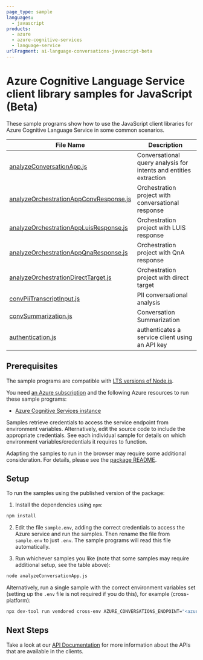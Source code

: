 ```yaml
---
page_type: sample
languages:
  - javascript
products:
  - azure
  - azure-cognitive-services
  - language-service
urlFragment: ai-language-conversations-javascript-beta
---
```


# Azure Cognitive Language Service client library samples for JavaScript (Beta)

These sample programs show how to use the JavaScript client libraries for Azure Cognitive Language Service in some common scenarios.

| **File Name**                                                                 | **Description**                                                   |
| ----------------------------------------------------------------------------- | ----------------------------------------------------------------- |
| [analyzeConversationApp.js][analyzeconversationapp]                           | Conversational query analysis for intents and entities extraction |
| [analyzeOrchestrationAppConvResponse.js][analyzeorchestrationappconvresponse] | Orchestration project with conversational response                |
| [analyzeOrchestrationAppLuisResponse.js][analyzeorchestrationappluisresponse] | Orchestration project with LUIS response                          |
| [analyzeOrchestrationAppQnaResponse.js][analyzeorchestrationappqnaresponse]   | Orchestration project with QnA response                           |
| [analyzeOrchestrationDirectTarget.js][analyzeorchestrationdirecttarget]       | Orchestration project with direct target                          |
| [convPiiTranscriptInput.js][convpiitranscriptinput]                           | PII conversational analysis                                       |
| [convSummarization.js][convsummarization]                                     | Conversation Summarization                                        |
| [authentication.js][authentication]                                           | authenticates a service client using an API key                   |

## Prerequisites

The sample programs are compatible with [LTS versions of Node.js](https://github.com/nodejs/release#release-schedule).

You need [an Azure subscription][freesub] and the following Azure resources to run these sample programs:

- [Azure Cognitive Services instance][createinstance_azurecognitiveservicesinstance]

Samples retrieve credentials to access the service endpoint from environment variables. Alternatively, edit the source code to include the appropriate credentials. See each individual sample for details on which environment variables/credentials it requires to function.

Adapting the samples to run in the browser may require some additional consideration. For details, please see the [package README][package].

## Setup

To run the samples using the published version of the package:

1. Install the dependencies using `npm`:

```bash
npm install
```

2. Edit the file `sample.env`, adding the correct credentials to access the Azure service and run the samples. Then rename the file from `sample.env` to just `.env`. The sample programs will read this file automatically.

3. Run whichever samples you like (note that some samples may require additional setup, see the table above):

```bash
node analyzeConversationApp.js
```

Alternatively, run a single sample with the correct environment variables set (setting up the `.env` file is not required if you do this), for example (cross-platform):

```bash
npx dev-tool run vendored cross-env AZURE_CONVERSATIONS_ENDPOINT="<azure conversations endpoint>" AZURE_CONVERSATIONS_KEY="<azure conversations key>" AZURE_CONVERSATIONS_PROJECT_NAME="<azure conversations project name>" AZURE_CONVERSATIONS_DEPLOYMENT_NAME="<azure conversations deployment name>" node analyzeConversationApp.js
```

## Next Steps

Take a look at our [API Documentation][apiref] for more information about the APIs that are available in the clients.

[analyzeconversationapp]: https://github.com/Azure/azure-sdk-for-js/blob/main/sdk/cognitivelanguage/ai-language-conversations/samples/v1-beta/javascript/analyzeConversationApp.js
[analyzeorchestrationappconvresponse]: https://github.com/Azure/azure-sdk-for-js/blob/main/sdk/cognitivelanguage/ai-language-conversations/samples/v1-beta/javascript/analyzeOrchestrationAppConvResponse.js
[analyzeorchestrationappluisresponse]: https://github.com/Azure/azure-sdk-for-js/blob/main/sdk/cognitivelanguage/ai-language-conversations/samples/v1-beta/javascript/analyzeOrchestrationAppLuisResponse.js
[analyzeorchestrationappqnaresponse]: https://github.com/Azure/azure-sdk-for-js/blob/main/sdk/cognitivelanguage/ai-language-conversations/samples/v1-beta/javascript/analyzeOrchestrationAppQnaResponse.js
[analyzeorchestrationdirecttarget]: https://github.com/Azure/azure-sdk-for-js/blob/main/sdk/cognitivelanguage/ai-language-conversations/samples/v1-beta/javascript/analyzeOrchestrationDirectTarget.js
[convpiitranscriptinput]: https://github.com/Azure/azure-sdk-for-js/blob/main/sdk/cognitivelanguage/ai-language-conversations/samples/v1-beta/javascript/convPiiTranscriptInput.js
[convsummarization]: https://github.com/Azure/azure-sdk-for-js/blob/main/sdk/cognitivelanguage/ai-language-conversations/samples/v1-beta/javascript/convSummarization.js
[authentication]: https://github.com/Azure/azure-sdk-for-js/blob/main/sdk/cognitivelanguage/ai-language-conversations/samples/v1-beta/javascript/authentication.js
[apiref]: https://learn.microsoft.com/javascript/api/@azure/ai-language-conversations
[freesub]: https://azure.microsoft.com/free/
[createinstance_azurecognitiveservicesinstance]: https://learn.microsoft.com/azure/cognitive-services/cognitive-services-apis-create-account
[package]: https://github.com/Azure/azure-sdk-for-js/tree/main/sdk/cognitivelanguage/ai-language-conversations/README.md
